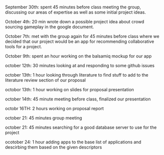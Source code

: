 September 30th: spent 45 minutes before class meeting the group, discussing our areas of expertise as well as some initial project ideas.

October 4th: 20 min wrote down a possible project idea about crowd sourcing gameplay in the google document.

October 7th: met with the group again for 45 minutes before class where we decided that our project would be an app for recommending collaborative tools for a project.

October 9th: spent an hour working on the balsamiq mockup for our app

october 12th: 30 minutes looking at and responding to some github issues

october 13th: 1 hour looking through literature to find stuff to add to the literature review section of our proposal

octobor 13th: 1 hour working on slides for proposal presentation

october 14th: 45 minute meeting before class, finalized our presentation

octobr 16TH: 2 hours working on proposal report

october 21: 45 minutes group meeting

october 21: 45 minutes searching for a good database server to use for the project

ocotober 24: 1 hour adding apps to the base list of applications and descirbing them based on the given descriptors
